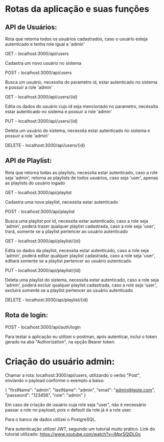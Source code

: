 <h1>Rotas da aplicação e suas funções</h1>

<h2>API de Usuários:</h2>

<p>Rota que retorna todos os usuários cadastrados, caso o usuário esteja autenticado e tenha role igual a 'admin'</p>  
<p>GET - localhost:3000/api/users</p>
<p>Cadastra um novo usuário no sistema</p>  
<p>POST - localhost:3000/api/users</p> 
<p>Busca um usuário, necessita do parametro id, estar autenticado no sistema e possuir a role 'admin'</p>  
<p>GET - localhost:3000/api/users/{id}</p>
<p>Edita os dados do usuário cujo id seja mencionado no parametro, necessita estar autenticado no sistema e possuir a role 'admin'</p>   
<p>PUT - localhost:3000/api/users/{id}</p>
<p>Deleta um usuário do sistema, necessita estar autenticado no sistema e possuir a role 'admin'</p>   
<p>DELETE - localhost:3000/api/users/{id}</p> 

<h2>API de Playlist:</h2>

<p>Rota que retorna todas as playlists, necessita estar autenticado, caso a role seja 'admin', retorna as playlists de todos usuários, caso seja 'user', apenas as playlists do usuário logado</p>  
<p>GET - localhost:3000/api/playlist</p>
<p>Cadastra uma nova playlist, necessita estar autenticado</p>  
<p>POST - localhost:3000/api/playlist</p> 
<p>Busca uma playlist por id, necessita estar autenticado, caso a role seja 'admin', poderá trazer qualquer playlist cadastrada, caso a role seja 'user', trará, somente se a playlist pertencer ao usuário autenticado</p>  
<p>GET - localhost:3000/api/playlist/{id}</p>
<p>Edita os dados da playlist, necessita estar autenticado, caso a role seja 'admin', poderá editar qualquer playlist cadastrada, caso a role seja 'user', editará somente se a playlist pertencer ao usuário autenticado</p>   
<p>PUT - localhost:3000/api/playlist/{id}</p>
<p>Deleta uma playlist do sistema, necessita estar autenticado, caso a role seja 'admin', poderá excluir qualquer playlist cadastrada, caso a role seja 'user', excluirá somente se a playlist pertencer ao usuário autenticado</p>   
<p>DELETE - localhost:3000/api/playlist/{id}</p> 

<h2>Rota de login:</h2>

POST - localhost:3000/api/auth/login

Para testar a aplicação eu utilizei o postman, após autenticar, incluí o token gerado na aba "Authorization", na opção Bearer token.
 
<h1>Criação do usuário admin:</h2>
Chamar a rota: localhost:3000/api/users, utilizando o verbo "Post", enviando o payload conforme o exemplo a baixo:

{
    "firstName": "admin",
    "lastName": "admin",
    "email": "admin@teste.com",
    "password": "123456",
    "role": "admin"
}

Em caso de criação de usuário cuja role seja "user", não é necessário passar a role no payload, pois o default da role já é a role user.

Para o banco de dados utilizei o PostgreSQL. 

Para autenticação utilizei JWT, seguindo um tutorial muito prático. Link do tutorial utilizado:
 https://www.youtube.com/watch?v=jMprSQlDLGo
